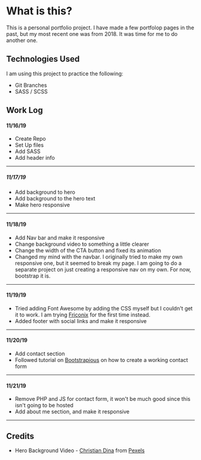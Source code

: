 # What is this?

This is a personal portfolio project. I have made a few portfolop pages in the past, but my most recent one was from 2018. It was time for me to do another one.

## Technologies Used

I am using this project to practice the following:

- Git Branches
- SASS / SCSS

## Work Log

#### 11/16/19

- Create Repo
- Set Up files
- Add SASS
- Add header info

---

##### 11/17/19

- Add background to hero
- Add background to the hero text
- Make hero responsive

---

#### 11/18/19

- Add Nav bar and make it responsive
- Change background video to something a little clearer
- Change the width of the CTA button and fixed its animation
- Changed my mind with the navbar. I originally tried to make my own responsive one, but it seemed to break my page. I am going to do a separate project on just creating a responsive nav on my own. For now, bootstrap it is.

---

#### 11/19/19

- Tried adding Font Awesome by adding the CSS myself but I couldn't get it to work. I am trying [Friconix]() for the first time instead.
- Added footer with social links and make it responsive

---

#### 11/20/19

- Add contact section
- Followed tutorial on [Bootstrapious](https://bootstrapious.com/p/how-to-build-a-working-bootstrap-contact-form) on how to create a working contact form

---

#### 11/21/19

- Remove PHP and JS for contact form, it won't be much good since this isn't going to be hosted
- Add about me section, and make it responsive

---

## Credits

- Hero Background Video - [Christian Dina](https://www.pexels.com/@cristian-dina-924373) from [Pexels](https://pexels.com)
